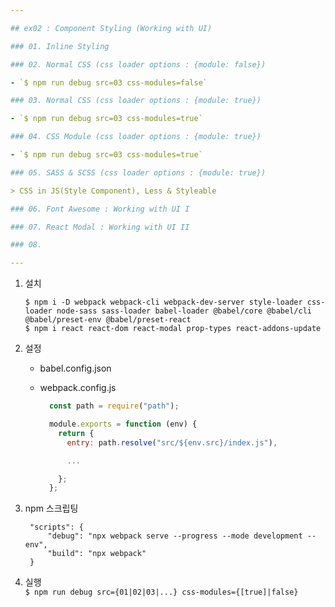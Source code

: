 ```yaml
---

## ex02 : Component Styling (Working with UI)

### 01. Inline Styling

### 02. Normal CSS (css loader options : {module: false})

- `$ npm run debug src=03 css-modules=false`

### 03. Normal CSS (css loader options : {module: true})

- `$ npm run debug src=03 css-modules=true`

### 04. CSS Module (css loader options : {module: true})

- `$ npm run debug src=03 css-modules=true`

### 05. SASS & SCSS (css loader options : {module: true})

> CSS in JS(Style Component), Less & Styleable

### 06. Font Awesome : Working with UI I

### 07. React Modal : Working with UI II

### 08.

---
```


1. 설치

   ```shell
   $ npm i -D webpack webpack-cli webpack-dev-server style-loader css-loader node-sass sass-loader babel-loader @babel/core @babel/cli @babel/preset-env @babel/preset-react
   $ npm i react react-dom react-modal prop-types react-addons-update
   ```

2. 설정

   - babel.config.json
   - webpack.config.js

     ```js
       const path = require("path");

       module.exports = function (env) {
         return {
           entry: path.resolve("src/${env.src}/index.js"),

           ...

         };
       };
     ```

3. npm 스크립팅

   ```jsonc
    "scripts": {
        "debug": "npx webpack serve --progress --mode development --env",
        "build": "npx webpack"
    }
   ```

4. 실행  
   `$ npm run debug src={01|02|03|...} css-modules={[true]|false}`
